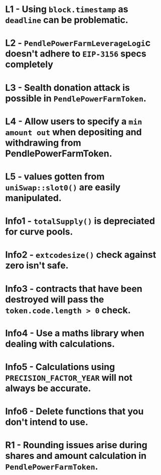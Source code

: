 # L1 - Using `block.timestamp` as `deadline` can be problematic.
# L2 - `PendlePowerFarmLeverageLogi`c doesn't adhere to `EIP-3156` specs completely
# L3 - Sealth donation attack is possible in `PendlePowerFarmToken`.
# L4 - Allow users to specify a `min amount out` when depositing and withdrawing from PendlePowerFarmToken.
# L5 - values gotten from `uniSwap::slot0()` are easily manipulated.
# Info1 - `totalSupply()` is depreciated for curve pools.
# Info2 - `extcodesize()` check against zero isn't safe.
# Info3 - contracts that have been destroyed will pass the `token.code.length > 0` check.
# Info4 - Use a maths library when dealing with calculations.
# Info5 - Calculations using `PRECISION_FACTOR_YEAR` will not always be accurate.
# Info6 - Delete functions that you don't intend to use.
# R1 - Rounding issues arise during shares and amount calculation in `PendlePowerFarmToken`.